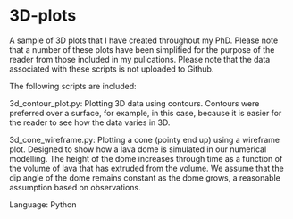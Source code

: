 # 3D-plots
A sample of 3D plots that I have created throughout my PhD. Please note that a number of these plots have been simplified for the purpose of the reader from those included in my pulications. Please note that the data associated with these scripts is not uploaded to Github.

The following scripts are included:

3d_contour_plot.py: Plotting 3D data using contours. Contours were preferred over a surface, for example, in this case, because it is easier for the reader to see how the data varies in 3D. 

3d_cone_wireframe.py: Plotting a cone (pointy end up) using a wireframe plot. Designed to show how a lava dome is simulated in our numerical modelling. The height of the dome increases through time as a function of the volume of lava that has extruded from the volume. We assume that the dip angle of the dome remains constant as the dome grows, a reasonable assumption based on observations. 

Language: Python

